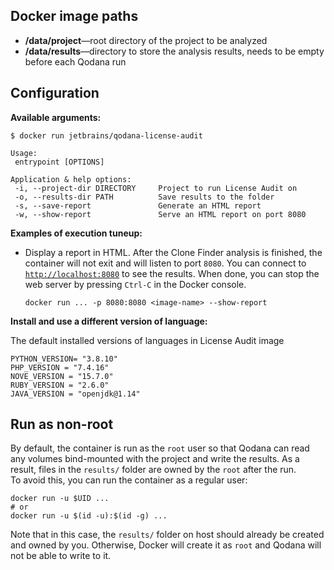 [//]: # (title: Docker Image Paths and Configuration Options)

## Docker image paths

- **/data/project**&mdash;root directory of the project to be analyzed
- **/data/results**&mdash;directory to store the analysis results, needs to be empty before each Qodana run

## Configuration

**Available arguments:**

```shell
$ docker run jetbrains/qodana-license-audit

Usage:
 entrypoint [OPTIONS]

Application & help options:
 -i, --project-dir DIRECTORY     Project to run License Audit on
 -o, --results-dir PATH          Save results to the folder
 -s, --save-report               Generate an HTML report
 -w, --show-report               Serve an HTML report on port 8080
```

**Examples of execution tuneup:**

- Display a report in HTML. After the Clone Finder analysis is finished, the container will not exit and will listen to port `8080`. You can connect to [`http://localhost:8080`](http://localhost:8080) to see the results. When done, you can stop the web server by pressing `Ctrl-C` in the Docker console.

   ```shell
   docker run ... -p 8080:8080 <image-name> --show-report
   ```

**Install and use a different version of language:**

The default installed versions of languages in License Audit image

```shell
PYTHON_VERSION= "3.8.10"
PHP_VERSION = "7.4.16"
NOVE_VERSION = "15.7.0"
RUBY_VERSION = "2.6.0"
JAVA_VERSION = "openjdk@1.14"
```

## Run as non-root

By default, the container is run as the `root` user so that Qodana can read any volumes bind-mounted with the project and write the results. As a result, files in the `results/` folder are owned by the `root` after the run.  
To avoid this, you can run the container as a regular user:

```shell
docker run -u $UID ...
# or
docker run -u $(id -u):$(id -g) ...
```

Note that in this case, the `results/` folder on host should already be created and owned by you. Otherwise, Docker will create it as `root` and Qodana will not be able to write to it.
